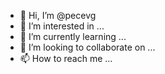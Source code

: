 - 👋 Hi, I’m @pecevg
- 👀 I’m interested in ...
- 🌱 I’m currently learning ...
- 💞️ I’m looking to collaborate on ...
- 📫 How to reach me ...

<!---
pecevg/pecevg is a ✨ special ✨ repository because its `README.md` (this file) appears on your GitHub profile.
You can click the Preview link to take a look at your changes.
--->
